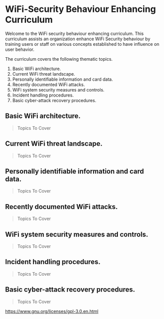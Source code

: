 # WiFi-Security Behaviour Enhancing Curriculum

Welcome to the WiFi security behaviour enhancing curriculum. This curriculum assists an organization enhance WiFi Security behaviour by training users or staff on various concepts established to have influence on user behavior.

The curriculum covers the following thematic topics.

1. Basic WiFi architecture.
2. Current WiFi threat landscape.
3. Personally identifiable information and card data.
4. Recently documented WiFi attacks.
5. WiFi system security measures and controls.
6. Incident handling procedures.
7. Basic cyber-attack recovery procedures.


## Basic WiFi architecture.
> Topics To Cover
> 
## Current WiFi threat landscape.
> Topics To Cover

## Personally identifiable information and card data.
> Topics To Cover

## Recently documented WiFi attacks.
> Topics To Cover

## WiFi system security measures and controls.
> Topics To Cover

## Incident handling procedures.
> Topics To Cover

## Basic cyber-attack recovery procedures.
> Topics To Cover

https://www.gnu.org/licenses/gpl-3.0.en.html
